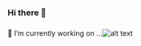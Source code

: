 ### Hi there 👋

###
🔭 I’m currently working on ...![alt text](https://upload.wikimedia.org/wikipedia/commons/thumb/a/a7/React-icon.svg/1200px-React-icon.svg.png)
<!--
**Supratim-Barai/Supratim-Barai** is a ✨ _special_ ✨ repository because its `README.md` (this file) appears on your GitHub profile.

Here are some ideas to get you started:

- 🔭 I’m currently working on ...
- 🌱 I’m currently learning ...
- 👯 I’m looking to collaborate on ...
- 🤔 I’m looking for help with ...
- 💬 Ask me about ...
- 📫 How to reach me: ...
- 😄 Pronouns: ...
- ⚡ Fun fact: ...
-->
